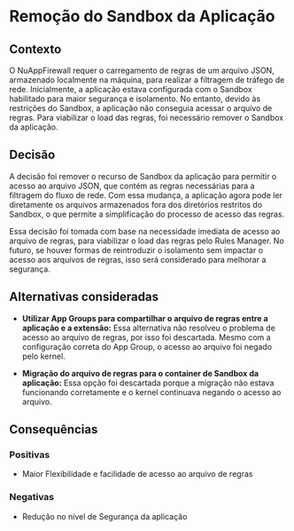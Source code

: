 # Remoção do Sandbox da Aplicação

## Contexto
O NuAppFirewall requer o carregamento de regras de um arquivo JSON, armazenado localmente na máquina, para realizar a filtragem de tráfego de rede. Inicialmente, a aplicação estava configurada com o Sandbox habilitado para maior segurança e isolamento. No entanto, devido às restrições do Sandbox, a aplicação não conseguia acessar o arquivo de regras. Para viabilizar o load das regras, foi necessário remover o Sandbox da aplicação.

## Decisão
A decisão foi remover o recurso de Sandbox da aplicação para permitir o acesso ao arquivo JSON, que contém as regras necessárias para a filtragem do fluxo de rede. Com essa mudança, a aplicação agora pode ler diretamente os arquivos armazenados fora dos diretórios restritos do Sandbox, o que permite a simplificação do processo de acesso das regras. 

Essa decisão foi tomada com base na necessidade imediata de acesso ao arquivo de regras, para viabilizar o load das regras pelo Rules Manager. No futuro, se houver formas de reintroduzir o isolamento sem impactar o acesso aos arquivos de regras, isso será considerado para melhorar a segurança.

## Alternativas consideradas
* **Utilizar App Groups para compartilhar o arquivo de regras entre a aplicação e a extensão:** Essa alternativa não resolveu o problema de acesso ao arquivo de regras, por isso foi descartada. Mesmo com a configuração correta do App Group, o acesso ao arquivo foi negado pelo kernel.

* **Migração do arquivo de regras para o container de Sandbox da aplicação:** Essa opção foi descartada porque a migração não estava funcionando corretamente e o kernel continuava negando o acesso ao arquivo.

## Consequências

### Positivas

* Maior Flexibilidade e facilidade de acesso ao arquivo de regras

### Negativas

* Redução no nível de Segurança da aplicação
